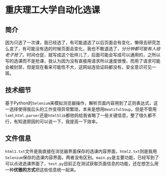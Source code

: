 # 重庆理工大学自动化选课

## 简介

因为只选了一次课，我已经选了，有可能退选了以后页面会有变化，懒得去研究怎么变了，有可能没有选的时候页面会变化，我也不敢退选了，*分分钟都可能有人给老子抢了*。时间仓促，就写成这个批样儿了，后面可能会写成可以通用的，之所以写的选课而不是抢课，我认为因为没有直接用请求所以速度很慢，而用了请求可能会被封禁，但是现在看来可能性不大，这网站连验证码都没有，安全意识可见一斑。

## 技术细节

基于Python的`Selenium`来模拟浏览器操作，解析页面内容用到了正则表达式，这一选择使得我后头的工作变得异常繁琐，本来是想用`BeatifulSoup`，但是不管用`lxml`,`html.parser`还是`html5lib`都他妈给我省略了一些关键信息，整了很久都不行，有知道原因的可以说一下，我提高一下效率。

## 文件信息

`html1.txt`文件是我直接在浏览器界面保存的选课内容界面，`html2.txt`则是我用`Selenium`保存的选课内容界面，两者没有区别。`main.py`是主要功能，已经写到了可以点进选课界面了，`test.py`目前正在测试获取页面信息的功能，还在想怎么用一种**优雅的方式**把这些信息统一起来。
